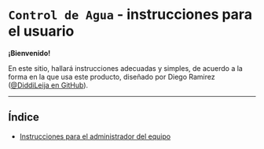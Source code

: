 # `Control de Agua` - instrucciones para el usuario

**¡Bienvenido!**

En este sitio, hallará instrucciones adecuadas y simples, de acuerdo a la forma en la que usa este
producto, diseñado por Diego Ramirez \([@DiddiLeija en GitHub](http://github.com/DiddiLeija)\).

----

## Índice

- [Instrucciones para el administrador del equipo](http://DiddiLeija.github.io/ControlDeAgua-docs/admin)
